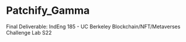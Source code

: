 # Patchify_Gamma
Final Deliverable: IndEng 185 - UC Berkeley Blockchain/NFT/Metaverses Challenge Lab S22
